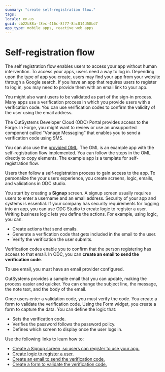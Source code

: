```yaml
---
summary: "create self-registration flow."  
tags:
locale: en-us
guid: cb22b88a-f8ec-416c-8f77-8ac814d58bd7
app_type: mobile apps, reactive web apps
---
```


# Self-registration flow
The self registration flow enables users to access your app without human intervention. To access your apps, users need  a way to log in. Depending upon the type of app you create, users may find your app from your  website through a Google search. If you have an app that requires users to register to log in, you may need to provide them with an email link to your app.

You might also want users to be validated as part of the sign-in process. Many apps use a verification process in which you provide users with a verification code. You can use verification codes to confirm the validity of the user using the email address.

<div class="info" markdown="1">

The OutSystems Developer Cloud (ODC) Portal provides access to the Forge. In Forge, you might want to review or use an unsupported component called “Vonage Messaging” that enables you to send a verification code using SMS.

</div>

You can also use the [provided OML](./resources/SampleApp.oml). The OML is an example app with the self-registration flow implemented. You can follow the steps in the OML directly to copy elements. The example app is a template for self-registration flow.

Users then follow a self-registration process to gain access to the app. To personalize the your users experience, you create screens, logic, emails, and validations in ODC studio.

You start by creating a **Signup** screen. A signup screen usually requires users to enter a username and an email address. Security of your app and systems is essential. If your company has security requirements for logging into an app, you can use ODC Studio to create logic to register a user. Writing business logic lets you define the actions. For example, using logic, you can:

* Create actions that send emails.
* Generate a verification code that gets included in the email to the user.
* Verify the verification the user submits.

Verification codes enable you to confirm that the person registering has access to that email. In ODC, you can **create an email to send the verification code**.

<div class="info" markdown="1">

To use email, you must have an email provider configured.

</div>

OutSystems provides a sample email that you can update, making the process easier and quicker. You can change the subject line, the message, the note text, and the body of the email.

Once users enter a validation code, you must verify the code. You create a form to validate the verification code. Using the Form widget, you create a form to capture the data. You can define the logic that:

* Sets the verification code.
* Verifies the password follows the password policy.
* Defines which screen to display once the user logs in.

Use the following links to learn how to:

* [Create a Signup screen, so users can register to use your app.](./screen.md)
* [Create logic to register a user.](./logic.md)
* [Create an email to send the verification code.](./email.md)
* [Create a form to validate the verification code.](./create-validation-form.md)
